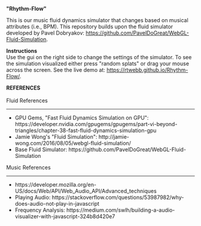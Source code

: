 **"Rhythm-Flow"**

This is our music fluid dynamics simulator that changes based on musical attributes (i.e., BPM). This repository builds upon the fluid simulator developed by Pavel Dobryakov: https://github.com/PavelDoGreat/WebGL-Fluid-Simulation. 



**Instructions**
<br>
Use the gui on the right side to change the settings of the simulator. To see the simulation visualized either press "random splats" or drag your mouse across the screen. See the live demo at: https://rtwebb.github.io/Rhythm-Flow/.

**REFERENCES**
<br><br>
Fluid References
<hr>
<ul>
  <li> GPU Gems, "Fast Fluid Dynamics Simulation on GPU": https://developer.nvidia.com/gpugems/gpugems/part-vi-beyond-triangles/chapter-38-fast-fluid-dynamics-simulation-gpu </li>
  <li> Jamie Wong's "Fluid Simulation": http://jamie-wong.com/2016/08/05/webgl-fluid-simulation/ </li>
  <li> Base Fluid Simulator: https://github.com/PavelDoGreat/WebGL-Fluid-Simulation </li>
</ul>

Music References
<hr>
<ul>
  <li> https://developer.mozilla.org/en-US/docs/Web/API/Web_Audio_API/Advanced_techniques</li>
  <li> Playing Audio: https://stackoverflow.com/questions/53987982/why-does-audio-not-play-in-javascript  </li>
  <li> Frequency Analysis: https://medium.com/swlh/building-a-audio-visualizer-with-javascript-324b8d420e7</li>
</ul>
